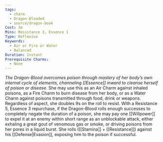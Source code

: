 ```yaml
---
tags:
  - charm
  - Dragon-Blooded
  - source/dragon-book
Cost: 3m
Mins: Resistance 3, Essence 1
Type: Reflexive
Keywords:
  - Air or Fire or Water
  - Balanced
Duration: Instant
Prerequisite Charms:
  - None
---
```

*The Dragon-Blood overcomes poison through mastery of her body’s own internal cycle of elements, channeling [[Essence]] inward to cleanse herself of poison or disease.*
She may use this as an Air Charm against inhaled poisons, as a Fire Charm to burn disease from her body, or as a Water Charm against poisons transmitted through food, drink or weapons. Regardless of aspect, she doubles 9s on the roll to resist. 
With a Resistance 5, Essence 3 repurchase, if the Dragon-Blood rolls enough successes to completely negate the duration of a poison, she may pay one [[Willpower]] to expel it at an enemy within short range as an unblockable attack, either exhaling a great gout of venomous gas or smoke, or driving poisons from her pores in a liquid burst. She rolls ([[Stamina]] + [[Resistance]]) against his [[Defense|Evasion]], exposing him to the poison if successful.